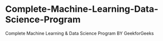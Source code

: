 # Complete-Machine-Learning-Data-Science-Program
Complete Machine Learning &amp; Data Science Program BY GeekforGeeks
